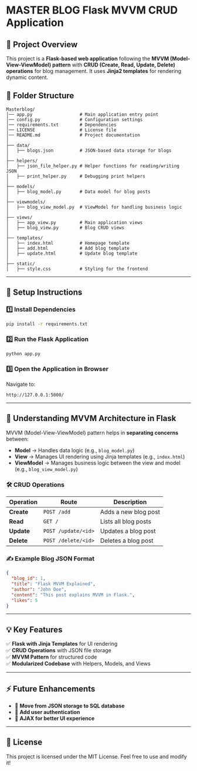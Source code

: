 # MASTER BLOG Flask MVVM CRUD Application

## 📌 Project Overview
This project is a **Flask-based web application** following the **MVVM (Model-View-ViewModel) pattern** with **CRUD (Create, Read, Update, Delete) operations** for blog management. It uses **Jinja2 templates** for rendering dynamic content.

## 📂 Folder Structure
```
Masterblog/
│── app.py                  # Main application entry point
│── config.py               # Configuration settings
│── requirements.txt        # Dependencies
│── LICENSE                 # License file
│── README.md               # Project documentation
│
├── data/
│   ├── blogs.json          # JSON-based data storage for blogs
│
├── helpers/
│   ├── json_file_helper.py # Helper functions for reading/writing JSON
│   ├── print_helper.py     # Debugging print helpers
│
├── models/
│   ├── blog_model.py       # Data model for blog posts
│
├── viewmodels/
│   ├── blog_view_model.py  # ViewModel for handling business logic
│
├── views/
│   ├── app_view.py         # Main application views
│   ├── blog_view.py        # Blog CRUD views
│
├── templates/
│   ├── index.html          # Homepage template
│   ├── add.html            # Add blog template
│   ├── update.html         # Update blog template
│
├── static/
│   ├── style.css           # Styling for the frontend
```

---

## 🔧 Setup Instructions

### 1️⃣ Install Dependencies
```bash
pip install -r requirements.txt
```

### 2️⃣ Run the Flask Application
```bash
python app.py
```

### 3️⃣ Open the Application in Browser
Navigate to:
```
http://127.0.0.1:5000/
```

---

## 🎯 Understanding MVVM Architecture in Flask

MVVM (Model-View-ViewModel) pattern helps in **separating concerns** between:

- **Model** → Handles data logic (e.g., `blog_model.py`)
- **View** → Manages UI rendering using Jinja templates (e.g., `index.html`)
- **ViewModel** → Manages business logic between the view and model (e.g., `blog_view_model.py`)

### 🛠 CRUD Operations

| Operation | Route | Description |
|-----------|----------------------|------------------------------|
| **Create** | `POST /add` | Adds a new blog post |
| **Read** | `GET /` | Lists all blog posts |
| **Update** | `POST /update/<id>` | Updates a blog post |
| **Delete** | `POST /delete/<id>` | Deletes a blog post |

### ✍ **Example Blog JSON Format**
```json
{
  "blog_id": 1,
  "title": "Flask MVVM Explained",
  "author": "John Doe",
  "content": "This post explains MVVM in Flask.",
  "likes": 5
}
```

---

## 💡 Key Features
✅ **Flask with Jinja Templates** for UI rendering  
✅ **CRUD Operations** with JSON file storage  
✅ **MVVM Pattern** for structured code  
✅ **Modularized Codebase** with Helpers, Models, and Views  

---

## ⚡ Future Enhancements
- 🔹 **Move from JSON storage to SQL database**
- 🔹 **Add user authentication**
- 🔹 **AJAX for better UI experience**

---

## 📜 License
This project is licensed under the MIT License. Feel free to use and modify it!
